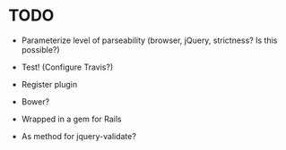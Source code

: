 TODO
========

* Parameterize level of parseability (browser, jQuery, strictness? Is this possible?)
* Test! (Configure Travis?)

* Register plugin
* Bower?
* Wrapped in a gem for Rails

* As method for jquery-validate?

